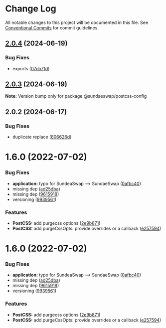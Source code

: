 # Change Log

All notable changes to this project will be documented in this file.
See [Conventional Commits](https://conventionalcommits.org) for commit guidelines.

## [2.0.4](https://github.com/sundaeswap-finance/frontend-configurations/compare/@sundaeswap/postcss-config@2.0.3...@sundaeswap/postcss-config@2.0.4) (2024-06-19)

### Bug Fixes

- exports ([07cb71d](https://github.com/sundaeswap-finance/frontend-configurations/commit/07cb71d72501b886d4fd1b8ed1304212b86bb436))

## [2.0.3](https://github.com/sundaeswap-finance/frontend-configurations/compare/@sundaeswap/postcss-config@2.0.2...@sundaeswap/postcss-config@2.0.3) (2024-06-19)

**Note:** Version bump only for package @sundaeswap/postcss-config

## 2.0.2 (2024-06-17)

### Bug Fixes

- duplicate replace ([806626d](https://github.com/sundaeswap-finance/frontend-configurations/commit/806626de43e7ab56b579a248c082753d804f3c2a))

# 1.6.0 (2022-07-02)

### Bug Fixes

- **application:** typo for SundeaSwap --> SundaeSwap ([0afbc40](https://github.com/sundaeswap-finance/frontend-configurations/commit/0afbc4053420095be1bf974e2c2ebc6985de5c47))
- missing dep ([ad25dba](https://github.com/sundaeswap-finance/frontend-configurations/commit/ad25dbaa5a966d5436619cb85d1790cb88112b79))
- missing dep ([9615918](https://github.com/sundaeswap-finance/frontend-configurations/commit/961591830ecb9517590d3accbb1cef2000081931))
- versioning ([9939561](https://github.com/sundaeswap-finance/frontend-configurations/commit/9939561b8429e7c88a31ea558032bc3948382e2d))

### Features

- **PostCSS:** add purgecss options ([2e9b871](https://github.com/sundaeswap-finance/frontend-configurations/commit/2e9b87194c21ddeefaae217553a7a4f5d8926a21))
- **PostCSS:** add purgeCssOpts: provide overrides or a callback ([e257594](https://github.com/sundaeswap-finance/frontend-configurations/commit/e2575949736716b1d7f1f0e94fd20f147e3cdef7))

# 1.6.0 (2022-07-02)

### Bug Fixes

- **application:** typo for SundeaSwap --> SundaeSwap ([0afbc40](https://github.com/sundaeswap-finance/frontend-configurations/commit/0afbc4053420095be1bf974e2c2ebc6985de5c47))
- missing dep ([ad25dba](https://github.com/sundaeswap-finance/frontend-configurations/commit/ad25dbaa5a966d5436619cb85d1790cb88112b79))
- missing dep ([9615918](https://github.com/sundaeswap-finance/frontend-configurations/commit/961591830ecb9517590d3accbb1cef2000081931))
- versioning ([9939561](https://github.com/sundaeswap-finance/frontend-configurations/commit/9939561b8429e7c88a31ea558032bc3948382e2d))

### Features

- **PostCSS:** add purgecss options ([2e9b871](https://github.com/sundaeswap-finance/frontend-configurations/commit/2e9b87194c21ddeefaae217553a7a4f5d8926a21))
- **PostCSS:** add purgeCssOpts: provide overrides or a callback ([e257594](https://github.com/sundaeswap-finance/frontend-configurations/commit/e2575949736716b1d7f1f0e94fd20f147e3cdef7))
